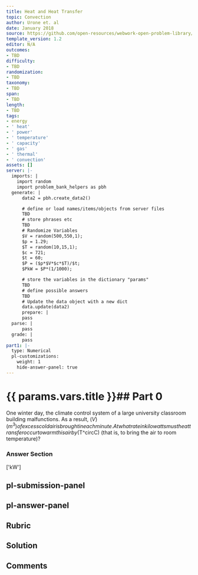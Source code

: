 ```yaml
---
title: Heat and Heat Transfer
topic: Convection
author: Urone et. al
date: January 2018
source: https://github.com/open-resources/webwork-open-problem-library/tree/master/Contrib/BrockPhysics/College_Physics_Urone/14.Heat_and_Heat_Transfer/14-06.Convection/NU_U17_14_06_006.pg
template_version: 1.2
editor: N/A
outcomes:
- TBD
difficulty:
- TBD
randomization:
- TBD
taxonomy:
- TBD
span:
- TBD
length:
- TBD
tags:
- energy
- ' heat'
- ' power'
- ' temperature'
- ' capacity'
- ' gas'
- ' thermal'
- ' convection'
assets: []
server: |-
  imports: |
    import random
    import problem_bank_helpers as pbh
  generate: |
      data2 = pbh.create_data2()

      # define or load names/items/objects from server files
      TBD
      # store phrases etc
      TBD
      # Randomize Variables
      $V = random(500,550,1);
      $p = 1.29;
      $T = random(10,15,1);
      $c = 721;
      $t = 60;
      $P = ($p*$V*$c*$T)/$t;
      $PkW = $P*(1/1000);

      # store the variables in the dictionary "params"
      TBD
      # define possible answers
      TBD
      # Update the data object with a new dict
      data.update(data2)
      prepare: |
      pass
  parse: |
      pass
  grade: |
      pass
part1: |-
  type: Numerical
  pl-customizations:
    weight: 1
    hide-answer-panel: true
---
```


# {{ params.vars.title }}## Part 0 
One winter day, the climate control system of a large university classroom building malfunctions. As a result, ($V) (m^3) of excess cold air is brought in each minute. At what rate in kilowatts must heat transfer occur to warm this air by ($T^circC) (that is, to bring the air to room temperature)? 


### Answer Section 
['kW']

## pl-submission-panel 


## pl-answer-panel 


## Rubric 


## Solution 


## Comments 



